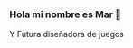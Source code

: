 ### Hola mi nombre es Mar 👋
 Y Futura diseñadora de juegos
<!--![Logo](https://github.com/MARMAR756/MARMAR756/assets/146102959/618e9d56-7310-4370-8ba9-631d39d0eb43)
**MARMAR756/MARMAR756** is a ✨ _special_ ✨ repository because its `README.md` (this file) appears on your GitHub profile.
Los softwares que llego a utlizar para seguir desarollandome profesionalment.
Here are some ideas to get you started:

- 🔭 I’m currently working on ...
- 🌱 I’m currently learning ...
- 👯 I’m looking to collaborate on ...
- 🤔 I’m looking for help with ...
- 💬 Ask me about ...
- 📫 How to reach me: ...
- 😄 Pronouns: ...
- ⚡ Fun fact: ...
-->

